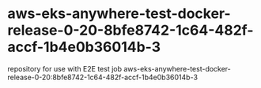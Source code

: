 # aws-eks-anywhere-test-docker-release-0-20-8bfe8742-1c64-482f-accf-1b4e0b36014b-3
repository for use with E2E test job aws-eks-anywhere-test-docker-release-0-20:8bfe8742-1c64-482f-accf-1b4e0b36014b-3
